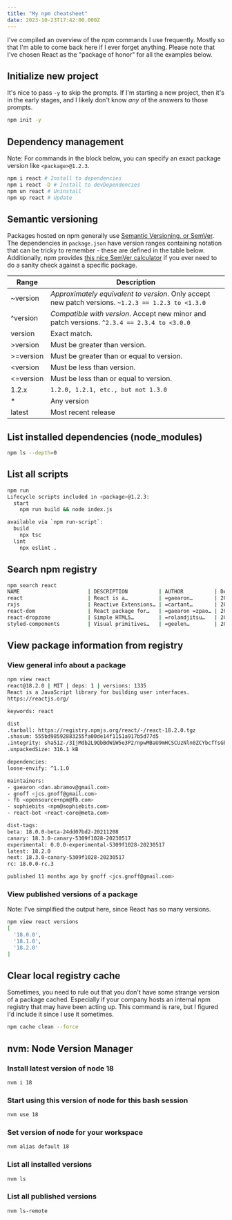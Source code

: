 ```yaml
---
title: "My npm cheatsheet"
date: 2023-10-23T17:42:00.000Z
---
```


I've compiled an overview of the npm commands I use frequently. Mostly so that I'm able to come back here if I ever forget anything. Please note that I've chosen React as the "package of honor" for all the examples below.

## Initialize new project

It's nice to pass `-y` to skip the prompts. If I'm starting a new project, then it's in the early stages, and I likely don't know _any_ of the answers to those prompts.

```bash
npm init -y
```

## Dependency management
Note: For commands in the block below, you can specify an exact package version like `<package>@1.2.3`.

```bash
npm i react # Install to dependencies
npm i react -D # Install to devDependencies
npm un react # Uninstall
npm up react # Update
```

## Semantic versioning

Packages hosted on npm generally use [Semantic Versioning, or SemVer](https://semver.org/). The dependencies in `package.json` have version ranges containing notation that can be tricky to remember - these are defined in the table below. Additionally, npm provides [this nice SemVer calculator](https://semver.npmjs.com/) if you ever need to do a sanity check against a specific package.

| Range | Description |
|-------|-------------|
| ~version | _Approximately equivalent to version_. Only accept new patch versions. `~1.2.3 == 1.2.3 to <1.3.0` |
| ^version | _Compatible with version_. Accept new minor and patch versions. `^2.3.4 == 2.3.4 to <3.0.0` |
| version | Exact match. |
| >version | Must be greater than version. |
| >=version | Must be greater than or equal to version. |
| <version | Must be less than version. |
| <=version | Must be less than or equal to version. |
| 1.2.x | `1.2.0, 1.2.1, etc., but not 1.3.0` |
| * | Any version |
| latest | Most recent release |

## List installed dependencies (node_modules)

```bash
npm ls --depth=0
```

## List all scripts

```bash {outputLines: 2-16}
npm run
Lifecycle scripts included in <package>@1.2.3:
  start
    npm run build && node index.js

available via `npm run-script`:
  build
    npx tsc
  lint
    npx eslint .
```

## Search npm registry

```bash {outputLines: 2-7}
npm search react
NAME                      | DESCRIPTION          | AUTHOR          | DATE       | VERSION  | KEYWORDS
react                     | React is a…          | =gaearon…       | 2022-06-14 | 18.2.0   | react   
rxjs                      | Reactive Extensions… | =cartant…       | 2023-04-26 | 7.8.1    | Rx RxJS Re
react-dom                 | React package for…   | =gaearon =zpao… | 2022-06-14 | 18.2.0   | react
react-dropzone            | Simple HTML5…        | =rolandjitsu…   | 2022-10-12 | 14.2.3   | react-comp
styled-components         | Visual primitives…   | =geelen…        | 2023-05-06 | 6.0.0-r… | react css 
```

## View package information from registry

### View general info about a package

```bash {outputLines: 2-32}
npm view react
react@18.2.0 | MIT | deps: 1 | versions: 1335
React is a JavaScript library for building user interfaces.
https://reactjs.org/

keywords: react

dist
.tarball: https://registry.npmjs.org/react/-/react-18.2.0.tgz
.shasum: 555bd98592883255fa00de14f1151a917b5d77d5
.integrity: sha512-/3IjMdb2L9QbBdWiW5e3P2/npwMBaU9mHCSCUzNln0ZCYbcfTsGbTJrU/kGemdH2IWmB2ioZ+zkxtmq6g09fGQ==
.unpackedSize: 316.1 kB

dependencies:
loose-envify: ^1.1.0 

maintainers:
- gaearon <dan.abramov@gmail.com>
- gnoff <jcs.gnoff@gmail.com>
- fb <opensource+npm@fb.com>
- sophiebits <npm@sophiebits.com>
- react-bot <react-core@meta.com>

dist-tags:
beta: 18.0.0-beta-24dd07bd2-20211208
canary: 18.3.0-canary-5309f1028-20230517
experimental: 0.0.0-experimental-5309f1028-20230517
latest: 18.2.0
next: 18.3.0-canary-5309f1028-20230517
rc: 18.0.0-rc.3

published 11 months ago by gnoff <jcs.gnoff@gmail.com>
```

### View published versions of a package

Note: I've simplified the output here, since React has so many versions.

```bash {outputLines: 2-6}
npm view react versions
[
  '18.0.0',
  '18.1.0',
  '18.2.0'
]
```

## Clear local registry cache

Sometimes, you need to rule out that you don't have some strange version of a package cached. Especially if your company hosts an internal npm registry that may have been acting up. This command is rare, but I figured I'd include it since I use it sometimes.

```bash
npm cache clean --force
```

## nvm: Node Version Manager

### Install latest version of node 18

```bash
nvm i 18
```

### Start using this version of node for this bash session

```bash
nvm use 18
```

### Set version of node for your workspace

```bash
nvm alias default 18
```

### List all installed versions

```bash
nvm ls
```

### List all published versions

```bash
nvm ls-remote
```
